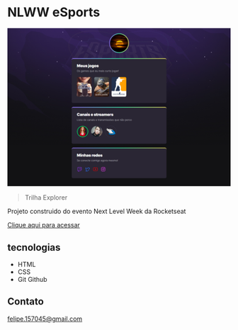 # NLWW eSports

![preview](./.github/preview1.png)
>Trilha Explorer

Projeto construido do evento Next Level Week da Rocketseat

[Clique aqui para acessar](https://felipeteste11.github.io/nlw-esports-explorer)

## tecnologias

- HTML
- CSS
- Git Github

## Contato

felipe.157045@gmail.com